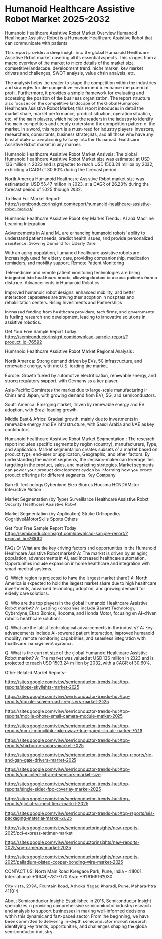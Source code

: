<h1>Humanoid Healthcare Assistive Robot Market 2025-2032</h1>
Humanoid Healthcare Assistive Robot Market Overview
Humanoid Healthcare Assistive Robot is a Humanoid Healthcare Assistive Robot that can communicate with patients

This report provides a deep insight into the global Humanoid Healthcare Assistive Robot market covering all its essential aspects. This ranges from a macro overview of the market to micro details of the market size, competitive landscape, development trend, niche market, key market drivers and challenges, SWOT analysis, value chain analysis, etc.

The analysis helps the reader to shape the competition within the industries and strategies for the competitive environment to enhance the potential profit. Furthermore, it provides a simple framework for evaluating and accessing the position of the business organization. The report structure also focuses on the competitive landscape of the Global Humanoid Healthcare Assistive Robot Market, this report introduces in detail the market share, market performance, product situation, operation situation, etc. of the main players, which helps the readers in the industry to identify the main competitors and deeply understand the competition pattern of the market.
In a word, this report is a must-read for industry players, investors, researchers, consultants, business strategists, and all those who have any kind of stake or are planning to foray into the Humanoid Healthcare Assistive Robot market in any manner.

Humanoid Healthcare Assistive Robot Market Analysis:
The global Humanoid Healthcare Assistive Robot Market size was estimated at USD 136 million in 2023 and is projected to reach USD 1503.24 million by 2032, exhibiting a CAGR of 30.60% during the forecast period.

North America Humanoid Healthcare Assistive Robot market size was estimated at USD 56.47 million in 2023, at a CAGR of 26.23% during the forecast period of 2025 through 2032.

To Read Full Market Report-
https://semiconductorinsight.com/report/humanoid-healthcare-assistive-robot-market/

Humanoid Healthcare Assistive Robot Key Market Trends :
AI and Machine Learning Integration

Advancements in AI and ML are enhancing humanoid robots' ability to understand patient needs, predict health issues, and provide personalized assistance.
Growing Demand for Elderly Care

With an aging population, humanoid healthcare assistive robots are increasingly used for elderly care, providing companionship, medication reminders, and mobility support.
Remote Patient Monitoring

Telemedicine and remote patient monitoring technologies are being integrated into healthcare robots, allowing doctors to assess patients from a distance.
Advancements in Humanoid Robotics

Improved humanoid robot designs, enhanced mobility, and better interaction capabilities are driving their adoption in hospitals and rehabilitation centers.
Rising Investments and Partnerships

Increased funding from healthcare providers, tech firms, and governments is fueling research and development, leading to innovative solutions in assistive robotics.

Get Your Free Sample Report Today
https://semiconductorinsight.com/download-sample-report/?product_id=76592

Humanoid Healthcare Assistive Robot Market Regional Analysis :

North America:
Strong demand driven by EVs, 5G infrastructure, and renewable energy, with the U.S. leading the market.

Europe:
Growth fueled by automotive electrification, renewable energy, and strong regulatory support, with Germany as a key player.

Asia-Pacific:
Dominates the market due to large-scale manufacturing in China and Japan, with growing demand from EVs, 5G, and semiconductors.

South America:
Emerging market, driven by renewable energy and EV adoption, with Brazil leading growth.

Middle East & Africa:
Gradual growth, mainly due to investments in renewable energy and EV infrastructure, with Saudi Arabia and UAE as key contributors.

Humanoid Healthcare Assistive Robot Market Segmentation :
The research report includes specific segments by region (country), manufacturers, Type, and Application. Market segmentation creates subsets of a market based on product type, end-user or application, Geographic, and other factors. By understanding the market segments, the decision-maker can leverage this targeting in the product, sales, and marketing strategies. Market segments can power your product development cycles by informing how you create product offerings for different segments.
Key Company

Barrett Technology
Cyberdyne
Ekso Bionics
Hocoma
HONDAMotor
Interactive Motion

Market Segmentation (by Type)
Surveillance Healthcare Assistive Robot
Security Healthcare Assistive Robot

Market Segmentation (by Application)
Stroke
Orthopedics
Cognitive&MotorSkills
Sports
Others

Get Your Free Sample Report Today
https://semiconductorinsight.com/download-sample-report/?product_id=76592

FAQs
Q: What are the key driving factors and opportunities in the Humanoid Healthcare Assistive Robot market?
A: The market is driven by an aging population, advancements in AI, and increased healthcare automation. Opportunities include expansion in home healthcare and integration with smart medical systems.

Q: Which region is projected to have the largest market share?
A: North America is expected to hold the largest market share due to high healthcare investments, advanced technology adoption, and growing demand for elderly care solutions.

Q: Who are the top players in the global Humanoid Healthcare Assistive Robot market?
A: Leading companies include Barrett Technology, Cyberdyne, Ekso Bionics, Hocoma, and Honda Motor, focusing on AI-driven robotic healthcare solutions.

Q: What are the latest technological advancements in the industry?
A: Key advancements include AI-powered patient interaction, improved humanoid mobility, remote monitoring capabilities, and seamless integration with healthcare management systems.

Q: What is the current size of the global Humanoid Healthcare Assistive Robot market?
A: The market was valued at USD 136 million in 2023 and is projected to reach USD 1503.24 million by 2032, with a CAGR of 30.60%.

Other Related Market Reports-

https://sites.google.com/view/semiconductor-trends-hub/top-reports/slope-skylights-market-2025

https://sites.google.com/view/semiconductor-trends-hub/top-reports/double-screen-cash-registers-market-2025

https://sites.google.com/view/semiconductor-trends-hub/top-reports/mobile-phone-small-camera-module-market-2025

https://sites.google.com/view/semiconductor-trends-hub/top-reports/mmic-monolithic-microwave-integrated-circuit-market-2025

https://sites.google.com/view/semiconductor-trends-hub/top-reports/shipborne-radars-market-2025

https://sites.google.com/view/semiconductor-trends-hub/top-reports/sic-and-gan-gate-drivers-market-2025

https://sites.google.com/view/semiconductor-trends-hub/top-reports/uncooled-infrared-sensors-market-size

https://sites.google.com/view/semiconductor-trends-hub/top-reports/single-sided-fpc-coverlay-market-2025

https://sites.google.com/view/semiconductor-trends-hub/top-reports/global-sic-rectifiers-market-2025

https://sites.google.com/view/semiconductor-trends-hub/top-reports/mis-packaging-material-market-2025

https://sites.google.com/view/semiconductorinsights/new-reports-2025/pci-express-retimer-market

https://sites.google.com/view/semiconductorinsights/new-reports-2025/spy-cameras-market-2025

https://sites.google.com/view/semiconductorinsights/new-reports-2025/palladium-plated-copper-bonding-wire-market-2025

CONTACT US:
North Main Road Koregaon Park, Pune, India - 411001.
International: +1(646)-781-7170
Asia: +91 9169162030

City vista, 203A, Fountain Road, Ashoka Nagar, Kharadi, Pune, Maharashtra 411014

About Semiconductor Insight:
Established in 2016, Semiconductor Insight specializes in providing comprehensive semiconductor industry research and analysis to support businesses in making well-informed decisions within this dynamic and fast-paced sector. From the beginning, we have been committed to delivering in-depth semiconductor market research, identifying key trends, opportunities, and challenges shaping the global semiconductor industry.
